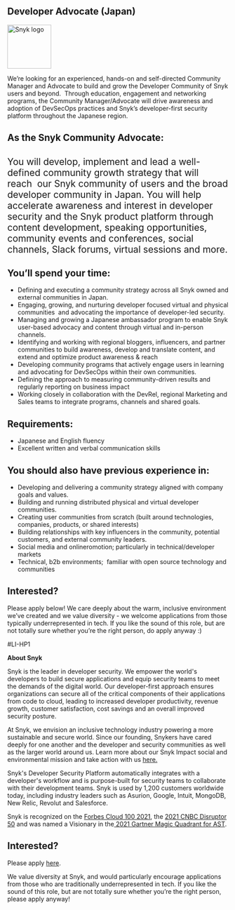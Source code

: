 Developer Advocate (Japan)
---

<img src="https://res.cloudinary.com/snyk/image/upload/v1537345894/press-kit/brand/logo-black.png" width="100" alt="Snyk logo" />

<p><span style="font-weight: 400;">We’re looking for an experienced, hands-on and self-directed Community Manager and Advocate to build and grow the Developer Community of Snyk users and beyond.&nbsp; Through education, engagement and networking programs, the Community Manager/Advocate will drive awareness and adoption of DevSecOps practices and Snyk’s developer-first security platform throughout the Japanese region.&nbsp;&nbsp;</span></p>
<h2><strong>As the Snyk Community Advocate:</strong></h2>
<h2><span style="font-weight: 400;">You will develop, implement and lead a well-defined community growth strategy that will reach&nbsp; our Snyk community of users and the broad developer community in Japan. You will help accelerate awareness and interest in developer security and the Snyk product platform through content development, speaking opportunities, community events and conferences, social channels, Slack forums, virtual sessions and more.</span></h2>
<h2><strong>You’ll spend your time:</strong></h2>
<ul>
<li style="font-weight: 400;"><span style="font-weight: 400;">Defining and executing a community strategy across all Snyk owned and external communities in Japan.</span></li>
<li style="font-weight: 400;"><span style="font-weight: 400;">Engaging, growing, and nurturing developer focused virtual and physical communities&nbsp; and advocating the importance of developer-led security.&nbsp;</span></li>
<li style="font-weight: 400;"><span style="font-weight: 400;">Managing and growing a Japanese ambassador program to enable Snyk user-based advocacy and content through virtual and in-person channels.</span></li>
<li style="font-weight: 400;"><span style="font-weight: 400;">Identifying and working with regional bloggers, influencers, and partner communities to build awareness, develop and translate content, and extend and optimize product awareness &amp; reach</span></li>
<li style="font-weight: 400;"><span style="font-weight: 400;">Developing community programs that actively engage users in learning and advocating for DevSecOps within their own communities.&nbsp;</span></li>
<li style="font-weight: 400;"><span style="font-weight: 400;">Defining the approach to measuring community-driven results and regularly reporting on business impact&nbsp;</span></li>
<li style="font-weight: 400;"><span style="font-weight: 400;">Working closely in collaboration with the DevRel, regional Marketing and Sales teams to integrate programs, channels and shared goals.</span></li>
</ul>
<h2><strong>Requirements:&nbsp;</strong></h2>
<ul>
<li style="font-weight: 400;"><span style="font-weight: 400;">Japanese and English fluency</span></li>
<li style="font-weight: 400;"><span style="font-weight: 400;">Excellent written and verbal communication skills</span></li>
</ul>
<h2><strong>You should also have previous experience in:</strong></h2>
<ul>
<li style="font-weight: 400;"><span style="font-weight: 400;">Developing and delivering a community strategy aligned with company goals and values.</span></li>
<li style="font-weight: 400;"><span style="font-weight: 400;">Building and running distributed physical and virtual developer communities.</span></li>
<li style="font-weight: 400;"><span style="font-weight: 400;">Creating user communities from scratch (built around technologies, companies, products, or shared interests)</span></li>
<li style="font-weight: 400;"><span style="font-weight: 400;">Building relationships with key influencers in the community, potential customers, and external community leaders.</span></li>
<li style="font-weight: 400;"><span style="font-weight: 400;">Social media and onlineromotion; particularly in technical/developer markets&nbsp;</span></li>
<li style="font-weight: 400;"><span style="font-weight: 400;"><span style="font-weight: 400;">Technical, b2b environments;&nbsp; familiar with open source technology and communities</span></span></li>
</ul>
<h2><strong>Interested?</strong></h2>
<p><span style="font-weight: 400;">Please apply below! We care deeply about the warm, inclusive environment we’ve created and we value diversity - we welcome applications from those typically underrepresented in tech. If you like the sound of this role, but are not totally sure whether you’re the right person, do apply anyway :)</span></p>
<p><span style="font-weight: 400;">#LI-HP1</span></p><div class="content-conclusion"><p><strong>About Snyk</strong></p>
<p><span style="font-weight: 400;">Snyk is the leader in developer security. We empower the world's developers to build secure applications and equip security teams to meet the demands of the digital world. Our developer-first approach ensures organizations can secure all of the critical components of their applications from code to cloud, leading to increased developer productivity, revenue growth, customer satisfaction, cost savings and an overall improved security posture.&nbsp;</span></p>
<p><span style="font-weight: 400;">At Snyk, we envision an inclusive technology industry powering a more sustainable and secure world.</span> <span style="font-weight: 400;">Since our founding, Snykers have cared deeply for one another and the developer and security communities as well as the larger world around us. Learn more about our Snyk Impact social and environmental mission and take action with us </span><a href="https://snyk.io/about/snyk-impact/"><span style="font-weight: 400;">here.</span></a></p>
<p><span style="font-weight: 400;">Snyk's Developer Security Platform automatically integrates with a developer's workflow and is purpose-built for security teams to collaborate with their development teams. Snyk is used by 1,200 customers worldwide today, including industry leaders such as Asurion, Google, Intuit, MongoDB, New Relic, Revolut and Salesforce.</span></p>
<p><span style="font-weight: 400;">Snyk is recognized on the </span><a href="https://www.forbes.com/cloud100/#6f24b5ba5f94"><span style="font-weight: 400;">Forbes Cloud 100 2021</span></a><span style="font-weight: 400;">, the </span><a href="https://www.cnbc.com/2021/05/25/these-are-the-2021-cnbc-disruptor-50-companies.html"><span style="font-weight: 400;">2021 CNBC Disruptor 50</span></a><span style="font-weight: 400;"> and was named a Visionary in the</span><a href="https://snyk.io/blog/snyk-visionary-2021-gartner-magic-quadrant-for-ast/"><span style="font-weight: 400;"> 2021 Gartner Magic Quadrant for AST</span></a><span style="font-weight: 400;">.</span></p></div>

Interested?
---

Please apply [here](https://boards.greenhouse.io/snyk/jobs/5393169002#app).

We value diversity at Snyk, and would particularly encourage applications from those who are traditionally underrepresented in tech.
If you like the sound of this role, but are not totally sure whether you’re the right person, please apply anyway!
